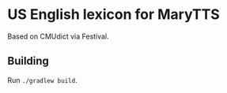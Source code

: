US English lexicon for MaryTTS
==============================

Based on CMUdict via Festival.

Building
--------

Run `./gradlew build`.
